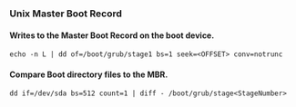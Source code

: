 ### Unix Master Boot Record

#### Writes to the Master Boot Record on the boot device.
```Shell
echo -n L | dd of=/boot/grub/stage1 bs=1 seek=<OFFSET> conv=notrunc
```

#### Compare Boot directory files to the MBR.
```Shell
dd if=/dev/sda bs=512 count=1 | diff - /boot/grub/stage<StageNumber>
```